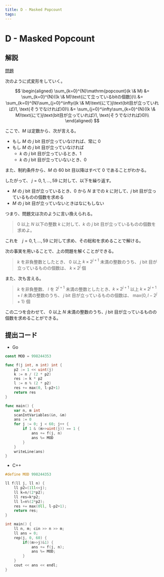 ```yaml
---
title: D - Masked Popcount
tags:
---
```


# D - Masked Popcount

## 解説

[問題](https://atcoder.jp/contests/abc356/tasks/abc356_d)

次のように式変形をしていく。

$$
\begin{aligned}
\sum_{k=0}^{N}\mathrm{popcount}(k \& M) &= \sum_{k=0}^{N}((k \& M)\text{にて立っているbitの個数})\\
&= \sum_{k=0}^{N}\sum_{j=0}^\infty((k \& M)\text{にて}j\text{bit目が立っていれば}1, \text{そうでなければ}0)\\
&= \sum_{j=0}^\infty\sum_{k=0}^{N}((k \& M)\text{にて}j\text{bit目が立っていれば}1, \text{そうでなければ}0)\\
\end{aligned}
$$

ここで、$M$ は定数から、次が言える。

- もし $M$ の $j$ bit 目が立っていなければ、常に $0$
- もし $M$ の $j$ bit 目が立っていなければ
  - $k$ の $j$ bit 目が立っているとき、$1$
  - $k$ の $j$ bit 目が立っていないとき、$0$

また、制約条件から、$M$ の $60$ bit 目以降はすべて $0$ であることがわかる。

したがって、 $j = 0,1,\dots,59$ に対して、以下を繰り返す。

- $M$ の $j$ bit 目が立っているとき、$0$ から $N$ までの $k$ に対して、$j$ bit 目が立っているものの個数を求める
- $M$ の $j$ bit 目が立っていないときはなにもしない

つまり、問題文は次のように言い換えられる。

> $0$ 以上 $N$ 以下の整数 $k$ に対して、$k$ の $j$ bit 目が立っているものの個数を求めよ。

これを　$j=0,1,\dots,59$ に対して求め、その総和を求めることで解ける。

次の事実を用いることで、上の問題を解くことができる。

> $k$ を非負整数としたとき、 $0$ 以上 $k\times2^{j+1}$ 未満の整数のうち、
> $j$ bit 目が立っているものの個数は、 $k\times2^j$ 個

また、次も言える。

> $k$ を非負整数、 $l$ を $2^{j+1}$ 未満の整数としたとき、$k\times2^{j+1}$ 以上 $k\times2^{j+1}+l$ 未満の整数のうち、
> $j$ bit 目が立っているものの個数は、 $\mathrm{max}\{0,l-2^j+1\}$ 個

この二つを合わせて、 $0$ 以上 $N$ 未満の整数のうち、$j$ bit 目が立っているものの個数を求めることができる。

## 提出コード

- Go

```go
const MOD = 998244353

func f(j int, n int) int {
	p2 := 1 << uint(j)
	k := n / (2 * p2)
	res := k * p2
	l := n % (2 * p2)
	res += max(0, l-p2+1)
	return res
}

func main() {
	var n, m int
	scanIntVariables(&n, &m)
	ans := 0
	for j := 0; j < 60; j++ {
		if 1 & (m>>uint(j)) == 1 {
			ans += f(j, n)
			ans %= MOD
		}
	}
	writeLine(ans)
}
```

- C++

```cpp
#define MOD 998244353

ll f(ll j, ll n) {
    ll p2=(1ll<<j);
    ll k=n/(2*p2);
    ll res=k*p2;
    ll l=n%(2*p2);
    res += max(0ll, l-p2+1);
    return res;
}

int main() {
    ll n, m; cin >> n >> m;
    ll ans = 0;
    rep(j, 0, 60) {
        if((m>>j)&1) {
            ans += f(j, n);
            ans %= MOD;
        }
    }
    cout << ans << endl;
}
```
